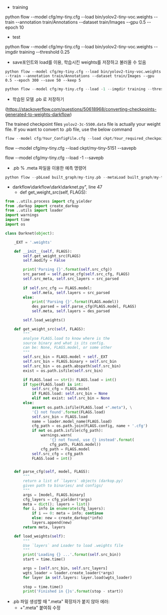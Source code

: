 - training

python flow --model cfg/my-tiny.cfg --load bin/yolov2-tiny-voc.weights --train --annotation train/Annotations --dataset train/Images --gpu 0.5 --epoch 10



- test

python flow --model cfg/my-tiny.cfg --load bin/yolov2-tiny-voc.weights --imgdir training --threshold 0.25



- save포인트와 load를 이용, 학습시킨 weights를 저장하고 불러올 수 있음

```
python flow --model cfg/my-tiny.cfg --load bin/yolov2-tiny-voc.weights --train --annotation train/Annotations --dataset train/Images --gpu 0.5 --epoch 300 --save 50 --keep 5
```

```python
python flow --model cfg/my-tiny.cfg --load -1 --imgdir training --threshold 0.25
```



- 학습된 모델 .pb 로 저장하기

(https://stackoverflow.com/questions/50618968/converting-checkpoints-generated-to-weights-darkflow)

The trained checkpoint files `yolov2-3c-5500.data` file is actually your weight file. If you want to convert to .pb file, use the below command

```python
flow --model cfg/Your_ConfigFile.cfg --load ckpt/Your_required_checkpoint-chkptNumber --savepb
```

flow --model cfg/my-tiny.cfg --load ckpt/my-tiny-5151 --savepb

flow --model cfg/my-tiny.cfg --load -1 --savepb



- .pb % .meta 파일을 이용한 예측 명령어

```python
python flow --pbLoad built_graph/my-tiny.pb --metaLoad built_graph/my-tiny.meta --threshold 0.25 --gpu 0.5 --imgdir training
```



- darkflow\darkflow\dark\darknet.py", line 47
  - def get_weight_src(self, FLAGS):

```python
from ..utils.process import cfg_yielder
from .darkop import create_darkop
from ..utils import loader
import warnings
import time
import os

class Darknet(object):

    _EXT = '.weights'

    def __init__(self, FLAGS):
        self.get_weight_src(FLAGS)
        self.modify = False

        print('Parsing {}'.format(self.src_cfg))
        src_parsed = self.parse_cfg(self.src_cfg, FLAGS)
        self.src_meta, self.src_layers = src_parsed
        
        if self.src_cfg == FLAGS.model:
            self.meta, self.layers = src_parsed
        else: 
        	print('Parsing {}'.format(FLAGS.model))
        	des_parsed = self.parse_cfg(FLAGS.model, FLAGS)
        	self.meta, self.layers = des_parsed

        self.load_weights()

    def get_weight_src(self, FLAGS):
        """
        analyse FLAGS.load to know where is the 
        source binary and what is its config.
        can be: None, FLAGS.model, or some other
        """
        self.src_bin = FLAGS.model + self._EXT
        self.src_bin = FLAGS.binary + self.src_bin
        self.src_bin = os.path.abspath(self.src_bin)
        exist = os.path.isfile(self.src_bin)

        if FLAGS.load == str(): FLAGS.load = int()
        if type(FLAGS.load) is int:
            self.src_cfg = FLAGS.model
            if FLAGS.load: self.src_bin = None
            elif not exist: self.src_bin = None
        else:
            assert os.path.isfile(FLAGS.load +".meta"), \
            '{} not found'.format(FLAGS.load)
            self.src_bin = FLAGS.load
            name = loader.model_name(FLAGS.load)
            cfg_path = os.path.join(FLAGS.config, name + '.cfg')
            if not os.path.isfile(cfg_path):
                warnings.warn(
                    '{} not found, use {} instead'.format(
                    cfg_path, FLAGS.model))
                cfg_path = FLAGS.model
            self.src_cfg = cfg_path
            FLAGS.load = int()


    def parse_cfg(self, model, FLAGS):
        """
        return a list of `layers` objects (darkop.py)
        given path to binaries/ and configs/
        """
        args = [model, FLAGS.binary]
        cfg_layers = cfg_yielder(*args)
        meta = dict(); layers = list()
        for i, info in enumerate(cfg_layers):
            if i == 0: meta = info; continue
            else: new = create_darkop(*info)
            layers.append(new)
        return meta, layers

    def load_weights(self):
        """
        Use `layers` and Loader to load .weights file
        """
        print('Loading {} ...'.format(self.src_bin))
        start = time.time()

        args = [self.src_bin, self.src_layers]
        wgts_loader = loader.create_loader(*args)
        for layer in self.layers: layer.load(wgts_loader)
        
        stop = time.time()
        print('Finished in {}s'.format(stop - start))
```

- .pb 파일 생성할 때 ".meta" 확장자가 붙지 않아 에러:
  - +".meta" 붙여줘 수정

